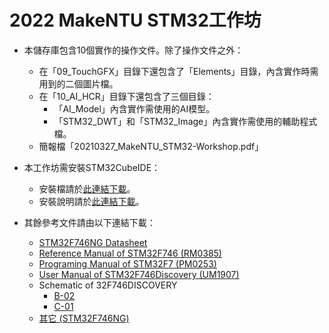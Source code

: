 # 2022 MakeNTU STM32工作坊

- 本儲存庫包含10個實作的操作文件。除了操作文件之外：

  - 在「09_TouchGFX」目錄下還包含了「Elements」目錄，內含實作時需用到的二個圖片檔。
  - 在「10_AI_HCR」目錄下還包含了三個目錄：
    - 「AI_Model」內含實作需使用的AI模型。
    - 「STM32_DWT」和「STM32_Image」內含實作需使用的輔助程式檔。
  - 簡報檔「20210327_MakeNTU_STM32-Workshop.pdf」

- 本工作坊需安裝STM32CubeIDE：

  - 安裝檔請於[此連結下載](https://www.st.com/en/development-tools/stm32cubeide.html)。
  - 安裝說明請於[此連結下載](https://www.st.com/content/ccc/resource/technical/document/user_manual/group1/31/8b/03/27/25/c5/4d/ae/DM00603964/files/DM00603964.pdf/jcr:content/translations/en.DM00603964.pdf)。

- 其餘參考文件請由以下連結下載：

  - [STM32F746NG Datasheet](https://www.st.com/resource/en/datasheet/stm32f746ng.pdf)
  - [Reference Manual of STM32F746 (RM0385)](https://www.st.com/content/ccc/resource/technical/document/reference_manual/c5/cf/ef/52/c0/f1/4b/fa/DM00124865.pdf/files/DM00124865.pdf/jcr:content/translations/en.DM00124865.pdf)
  - [Programing Manual of STM32F7 (PM0253)](https://www.st.com/content/ccc/resource/technical/document/programming_manual/group0/78/47/33/dd/30/37/4c/66/DM00237416/files/DM00237416.pdf/jcr:content/translations/en.DM00237416.pdf)
  - [User Manual of STM32F746Discovery (UM1907)](https://www.st.com/content/ccc/resource/technical/document/user_manual/f0/14/c1/b9/95/6d/40/4d/DM00190424.pdf/files/DM00190424.pdf/jcr:content/translations/en.DM00190424.pdf)
  - Schematic of 32F746DISCOVERY
    - [B-02](https://www.st.com/content/ccc/resource/technical/layouts_and_diagrams/schematic_pack/group1/05/61/3e/94/2b/2b/48/5e/mb1191-F746NGH6-B02_schematic/files/mb1191-F746NGH6-B02_schematic.pdf/jcr:content/translations/en.mb1191-F746NGH6-B02_schematic.pdf)
    - [C-01](https://www.st.com/content/ccc/resource/technical/layouts_and_diagrams/schematic_pack/group1/ff/cd/ce/2d/f8/fb/40/69/mb1191-F746NGH6-C01_schematic/files/mb1191-F746NGH6-C01_schematic.pdf/jcr:content/translations/en.mb1191-F746NGH6-C01_schematic.pdf)
  - [其它 (STM32F746NG)](https://www.st.com/en/microcontrollers-microprocessors/stm32f746ng.html)

